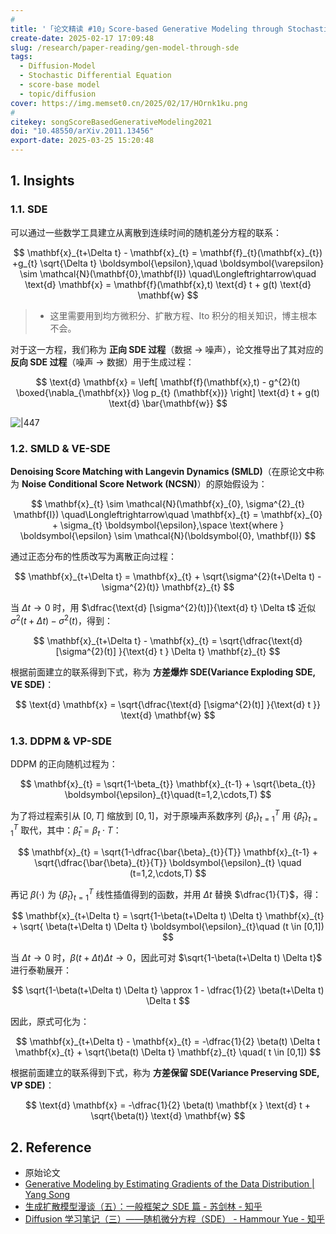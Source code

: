 ```yaml
---
# 
title: '「论文精读 #10」Score-based Generative Modeling through Stochastic Differential Equations'
create-date: 2025-02-17 17:09:48
slug: /research/paper-reading/gen-model-through-sde
tags:
  - Diffusion-Model
  - Stochastic Differential Equation
  - score-base model
  - topic/diffusion
cover: https://img.memset0.cn/2025/02/17/HOrnk1ku.png
# 
citekey: songScoreBasedGenerativeModeling2021
doi: "10.48550/arXiv.2011.13456" 
export-date: 2025-03-25 15:20:48
---
```




<!-- end-private-notes -->

## 1. Insights

### 1.1. SDE

可以通过一些数学工具建立从离散到连续时间的随机差分方程的联系：

$$
\mathbf{x}_{t+\Delta t} - \mathbf{x}_{t} = \mathbf{f}_{t}(\mathbf{x}_{t}) +g_{t} \sqrt{\Delta t}  \boldsymbol{\epsilon},\quad \boldsymbol{\varepsilon} \sim \mathcal{N}(\mathbf{0},\mathbf{I})
\quad\Longleftrightarrow\quad
\text{d} \mathbf{x} = \mathbf{f}(\mathbf{x},t) \text{d}  t  + g(t) \text{d}  \mathbf{w}
$$

> - 这里需要用到均方微积分、扩散方程、Ito 积分的相关知识，博主根本不会。

对于这一方程，我们称为 **正向 SDE 过程**（数据 $\to$ 噪声），论文推导出了其对应的 **反向 SDE 过程**（噪声 $\to$ 数据）用于生成过程：

$$
\text{d}  \mathbf{x} = \left[ \mathbf{f}(\mathbf{x},t) - g^{2}(t) \boxed{\nabla_{\mathbf{x}} \log p_{t} (\mathbf{x})} \right] \text{d}  t + g(t) \text{d}  \bar{\mathbf{w}}
$$

![|447](https://img.memset0.cn/2025/02/17/HOrnk1ku.png)

### 1.2. SMLD & VE-SDE

**Denoising Score Matching with Langevin Dynamics (SMLD)**（在原论文中称为 **Noise Conditional Score Network (NCSN)**）的原始假设为：

$$
\mathbf{x}_{t}  \sim \mathcal{N}(\mathbf{x}_{0}, \sigma^{2}_{t} \mathbf{I})
\quad\Longleftrightarrow\quad
\mathbf{x}_{t} = \mathbf{x}_{0} + \sigma_{t} \boldsymbol{\epsilon},\space \text{where } \boldsymbol{\epsilon} \sim \mathcal{N}(\boldsymbol{0}, \mathbf{I})
$$

通过正态分布的性质改写为离散正向过程：

$$
\mathbf{x}_{t+\Delta t} = \mathbf{x}_{t} + \sqrt{\sigma^{2}(t+\Delta t) - \sigma^{2}(t)} \mathbf{z}_{t}
$$

当 $\Delta t \to 0$ 时，用 $\dfrac{\text{d} [\sigma^{2}(t)]}{\text{d}  t} \Delta t$ 近似 $\sigma^{2}(t+\Delta t)-\sigma^{2}(t)$，得到：

$$
\mathbf{x}_{t+\Delta t} - \mathbf{x}_{t} = \sqrt{\dfrac{\text{d}  [\sigma^{2}(t)] }{\text{d}  t } \Delta t} \mathbf{z}_{t}
$$

根据前面建立的联系得到下式，称为 **方差爆炸 SDE(Variance Exploding SDE, VE SDE)**：

$$
\text{d}  \mathbf{x} = \sqrt{\dfrac{\text{d}  [\sigma^{2}(t)] }{\text{d}  t }} \text{d}  \mathbf{w}
$$

### 1.3. DDPM & VP-SDE

DDPM 的正向随机过程为：

$$
\mathbf{x}_{t} = \sqrt{1-\beta_{t}} \mathbf{x}_{t-1} + \sqrt{\beta_{t}} \boldsymbol{\epsilon}_{t}\quad(t=1,2,\cdots,T)
$$

为了将过程索引从 $[0,T]$ 缩放到 $[0,1]$，对于原噪声系数序列 $\{ \beta_{t} \}_{t=1}^{T}$ 用 $\{ \bar{\beta}_{t} \}_{t=1}^{T}$ 取代，其中：$\bar{\beta}_{t} = {\beta_{t}} \cdot {T}$：

$$
\mathbf{x}_{t} = \sqrt{1-\dfrac{\bar{\beta}_{t}}{T}}  \mathbf{x}_{t-1} + \sqrt{\dfrac{\bar{\beta}_{t}}{T}} \boldsymbol{\epsilon}_{t} \quad (t=1,2,\cdots,T)
$$

再记 $\beta(\cdot)$ 为 $\{ \bar{\beta}_{t} \}_{t=1}^{T}$ 线性插值得到的函数，并用 $\Delta t$ 替换 $\dfrac{1}{T}$，得：

$$
\mathbf{x}_{t+\Delta t} = \sqrt{1-\beta(t+\Delta t) \Delta t} \mathbf{x}_{t} + \sqrt{ \beta(t+\Delta t) \Delta t} \boldsymbol{\epsilon}_{t}\quad (t \in [0,1])
$$

当 $\Delta t\to0$ 时，$\beta(t+\Delta t) \Delta t\to0$，因此可对 $\sqrt{1-\beta(t+\Delta t) \Delta t}$ 进行泰勒展开：

$$
\sqrt{1-\beta(t+\Delta t) \Delta t} \approx 1 - \dfrac{1}{2} \beta(t+\Delta t) \Delta t
$$

因此，原式可化为：

$$
\mathbf{x}_{t+\Delta t} - \mathbf{x}_{t} = -\dfrac{1}{2} \beta(t) \Delta t \mathbf{x}_{t} + \sqrt{\beta(t) \Delta t} \mathbf{z}_{t} \quad( t \in  [0,1])
$$

根据前面建立的联系得到下式，称为 **方差保留 SDE(Variance Preserving SDE, VP SDE)**：

$$
\text{d} \mathbf{x} = -\dfrac{1}{2} \beta(t) \mathbf{x } \text{d}  t + \sqrt{\beta(t)} \text{d}  \mathbf{w}
$$

## 2. Reference

- 原始论文
- [Generative Modeling by Estimating Gradients of the Data Distribution | Yang Song](https://yang-song.net/blog/2021/score/)
- [生成扩散模型漫谈（五）：一般框架之 SDE 篇 - 苏剑林 - 知乎](https://zhuanlan.zhihu.com/p/551139290)
- [Diffusion 学习笔记（三）——随机微分方程（SDE） - Hammour Yue - 知乎](https://zhuanlan.zhihu.com/p/619188621)





